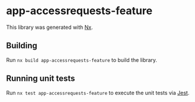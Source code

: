 # app-accessrequests-feature

This library was generated with [Nx](https://nx.dev).

## Building

Run `nx build app-accessrequests-feature` to build the library.

## Running unit tests

Run `nx test app-accessrequests-feature` to execute the unit tests via [Jest](https://jestjs.io).
